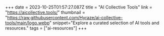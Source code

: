 +++
date = 2023-10-25T01:57:27.087Z
title = "AI Collective Tools"
link = "https://aicollective.tools/"
thumbnail = "https://raw.githubusercontent.com/Hyraze/ai-collective-tools/main/logo.webp"
snippet="Explore a curated selection of AI tools and resources."
tags = ["ai-resources"]
+++

